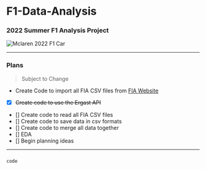 # F1-Data-Analysis
### 2022 Summer F1 Analysis Project
![Mclaren 2022 F1 Car](Images/Mclaren_2022.png)

---
### Plans
> Subject to Change
- Create Code to import all FIA CSV files from [FIA Website](https://www.fia.com/documents/championships/fia-formula-one-world-championship-14/season/season-2022-2005)
- [x] ~~Create code to use the Ergast API~~
- [] Create code to read all FIA CSV files
- [] Create code to save data in csv formats
- [] Create code to merge all data together
- [] EDA
- [] Begin planning ideas

---
###
`code`


